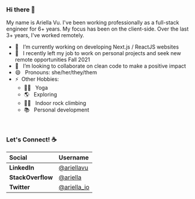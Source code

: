 ### Hi there 👋

My name is Ariella Vu. I've been working professionally as a full-stack engineer for 6+ years. My focus has been on the client-side. Over the last 3+ years, I've worked remotely. 
- 🔭 &nbsp; I’m currently working on developing Next.js / ReactJS websites
- 🌱 &nbsp; I recently left my job to work on personal projects and seek new remote opportunities Fall 2021
- 👯 &nbsp; I’m looking to collaborate on clean code to make a positive impact
- 😄 &nbsp; Pronouns: she/her/they/them
- ⚡ &nbsp;Other Hobbies:
  - 🧘‍♀️ &nbsp; Yoga 
  - 🌎 &nbsp; Exploring
  - 🧗‍♀️ &nbsp; Indoor rock climbing 
  - 📚 &nbsp; Personal development

<br />

### Let's Connect! ☕️


|     Social  |     Username |
| :------------ | :------------ |
| **LinkedIn**   | [@ariellavu](https://www.linkedin.com/in/ariellavu)  |
| **StackOverflow**  | [@ariella](https://stackoverflow.com/users/4053142/ariella)  |
| **Twitter**  | [@ariella_io](https://twitter.com/ariella_io)  |

<!-- [![Ariella's GitHub stats](https://github-readme-stats.vercel.app/api?username=ariellanvu&count_private=true&show_icons=true&theme=dracula)
](https://github.com/ariellanvu/github-readme-stats) -->

<!-- [![Top Langs](https://github-readme-stats.vercel.app/api/top-langs/?username=ariellanvu&count_private=true&include_all_commits=true&show_icons=true&theme=cobalt)
](https://github.com/ariellanvu/github-readme-stats)
 -->

<!--
**ariellanvu/ariellanvu** is a ✨ _special_ ✨ repository because its `README.md` (this file) appears on your GitHub profile.

Here are some ideas to get you started:

- 🔭 I’m currently working on ...
- 🌱 I’m currently learning ...
- 👯 I’m looking to collaborate on ...
- 🤔 I’m looking for help with ...
- 💬 Ask me about ...
- 📫 How to reach me: ...
- 😄 Pronouns: ...
- ⚡ Fun fact: ...
-->
